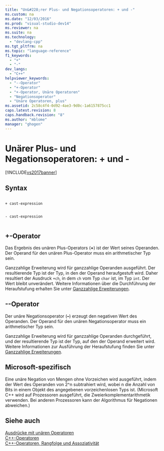 ```yaml
---
title: "Un&#228;rer Plus- und Negationsoperatoren: + und -"
ms.custom: na
ms.date: "12/03/2016"
ms.prod: "visual-studio-dev14"
ms.reviewer: na
ms.suite: na
ms.technology: 
  - "devlang-cpp"
ms.tgt_pltfrm: na
ms.topic: "language-reference"
f1_keywords: 
  - "+"
  - "-"
dev_langs: 
  - "C++"
helpviewer_keywords: 
  - "--Operator"
  - "+-Operator"
  - "+-Operator, Unäre Operatoren"
  - "Negationsoperator"
  - "Unäre Operatoren, plus"
ms.assetid: 2c58c4f4-0d92-4ae3-9d0c-1a6157875cc1
caps.latest.revision: 8
caps.handback.revision: "8"
ms.author: "mblome"
manager: "ghogen"
---
```

# Un&#228;rer Plus- und Negationsoperatoren: + und -
[!INCLUDE[vs2017banner](../assembler/inline/includes/vs2017banner.md)]

## Syntax  
  
```  
  
+ cast-expression  
```  
  
```  
  
- cast-expression  
  
```  
  
## \+\-Operator  
 Das Ergebnis des unären Plus\-Operators \(**\+**\) ist der Wert seines Operanden.  Der Operand für den unären Plus\-Operator muss ein arithmetischer Typ sein.  
  
 Ganzzahlige Erweiterung wird für ganzzahlige Operanden ausgeführt.  Der resultierende Typ ist der Typ, in den der Operand heraufgestuft wird.  Daher resultiert der Ausdruck `+ch`, in dem `ch` vom Typ `char` ist, im Typ `int`. Der Wert bleibt unverändert.  Weitere Informationen über die Durchführung der Heraufstufung erhalten Sie unter [Ganzzahlige Erweiterungen](../misc/integral-promotions.md).  
  
## \-\-Operator  
 Der unäre Negationsoperator \(**–**\) erzeugt den negativen Wert des Operanden.  Der Operand für den unären Negationsoperator muss ein arithmetischer Typ sein.  
  
 Ganzzahlige Erweiterung wird für ganzzahlige Operanden durchgeführt, und der resultierende Typ ist der Typ, auf den der Operand erweitert wird.  Weitere Informationen zur Ausführung der Heraufstufung finden Sie unter [Ganzzahlige Erweiterungen](../misc/integral-promotions.md).  
  
## Microsoft\-spezifisch  
 Eine unäre Negation von Mengen ohne Vorzeichen wird ausgeführt, indem der Wert des Operanden von 2^n subtrahiert wird, wobei n die Anzahl von Bits in einem Objekt des angegebenen vorzeichenlosen Typs ist.  \(Microsoft C\+\+ wird auf Prozessoren ausgeführt, die Zweierkomplementarithmetik verwenden.  Bei anderen Prozessoren kann der Algorithmus für Negationen abweichen.\)  
  
## Siehe auch  
 [Ausdrücke mit unären Operatoren](../cpp/expressions-with-unary-operators.md)   
 [C\+\+\-Operatoren](../misc/cpp-operators.md)   
 [C\+\+\-Operatoren, Rangfolge und Assoziativität](../cpp/cpp-built-in-operators-precedence-and-associativity.md)